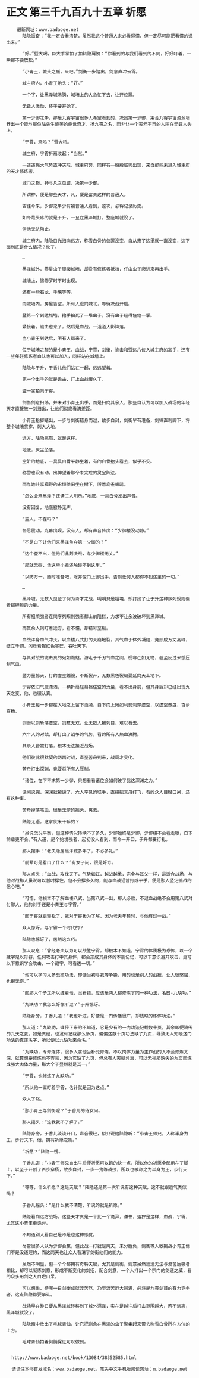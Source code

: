 # 正文 第三千九百九十五章 祈愿
        最新网址：www.badaoge.net
          陆隐振奋：“我一定会看清楚，虽然我这个普通人未必看得懂，但一定尽可能把看懂的说出来。”
      
          “好。”暨大喝，巨大手掌拍了拍陆隐肩膀：“你看到的与我们看到的不同，好好盯着，一瞬都不要放松。”
      
          “小青王，城头之巅，来吧。”剑衡一步踏出，剑意直冲云霄。
      
          城主府内，小青王抬头：“好。”
      
          一个字，让黑泽城沸腾，城墙上的人急忙下去，让开位置。
      
          无数人激动，终于要开始了。
      
          第一少御之争，那是九霄宇宙很多人希望看到的，决出第一少御，集合九霄宇宙资源培养出一个能与那位陆先生媲美的绝世奇才，扬九霄之名，而非让一个天元宇宙的人压在无数人头上。
      
          “宁霄，来吗？”暨大吼。
      
          城主府，宁霄折扇收起：“当然。”
      
          一道道强大气势直冲天际，城主府旁，同样有一股股威势出现，来自那些未进入城主府的天才修炼者。
      
          城门之巅，神与凡之见证，决第一少御。
      
          所谓神，便是那些天才，凡，便是富贵这样的普通人。
      
          古往今来，少御之争少有被普通人看到，这次，必将记录历史。
      
          如今最头疼的就是于升，一旦在黑泽城打，整座城就没了。
      
          但他无法阻止。
      
          城主府内，陆隐目光扫向远方，称雪白骨的位置没变，自从来了这里就一直没变，这下面到底是什么情况？快了。
      
          …
      
          黑泽城外，零星虫子攀爬城墙，却没有修炼者抵挡，任由虫子爬进来再出手。
      
          城墙上，锦修罗时不时出现。
      
          还有一些石龙，千璃等等。
      
          而城墙内，房屋皆空，所有人退向城北，等待决战开启。
      
          暨第一个到达城墙，抬手拍死了一堆虫子，没有虫子经得住他一掌。
      
          紧接着，诡击也来了，然后是血战，一道道人影降落。
      
          当小青王到达后，所有人都来了。
      
          位于城墙之颠的是小青王，血战，宁霄，剑衡，诡击和暨这六位入城主府的高手，还有一些年轻修炼者自认也可以加入，同样站在城墙上。
      
          陆隐与于升，于香儿他们站在一起，远远望着。
      
          第一个出手的就是诡击，盯上血战很久了。
      
          暨一掌拍向宁霄。
      
          剑衡剑意扫荡，并未对小青王出手，而是扫向其余人，那些自认为可以加入战场的年轻天才直接被一剑扫出，让他们彻底看清差距。
      
          小青王抬脚踏出，一步与剑衡错身而过，故步自封，剑衡早有准备，剑锋直刺脚下，将整个城墙贯穿，刺入大地。
      
          远方，陆隐挑眉，就是这样。
      
          地底，灰尘坠落。
      
          空旷的地底，一具具白骨平静坐着，有的白骨抬头看去，似乎不安。
      
          称雪也没有动，出神望着那个未完成的灵宝阵法。
      
          而与她共享视野的永恒依旧坐在树下，听着鸟雀蝉鸣。
      
          “怎么会来黑泽？还请主人明示。”地底，一具白骨发出声音。
      
          没有回复，地底寂静无声。
      
          “主人，不在吗？”
      
          怀思震动，光幕出现，没有人，却有声音传出：“少御楼没动静。”
      
          “不是白下让他们来黑泽争夺第一少御的？”
      
          “这个查不出，但他们此刻决战，与少御楼无关。”
      
          “那就无碍，凭这些小辈还触碰不到这里。”
      
          “以防万一，随时准备吧，除非惊门上御出手，否则任何人都得不到这里的一切。”
      
          …
      
          黑泽城，无数人见证了何为奇才之战，明明只是祖境，却打出了让于升这种序列规则强者都胆颤的力量。
      
          所有祖境强者连同序列规则强者都上前阻拦，力求不让余波破坏到黑泽城。
      
          而其余人则盯着远方，看不懂，却精彩至极。
      
          血战浑身血气冲天，以血楼八式打的天崩地裂，其气血于体外凝结，竟形成万丈高峰，壁立千仞，闪烁着猩红色寒芒，吞吐天下。
      
          与其对战的诡击真的宛如诡魅，游走于千刃气血之间，视寒芒如无物，甚至反过来想压制气血。
      
          暨力量惊天，打的虚空蹦毁，不断裂开，无数黑色裂缝蔓延向天上地下。
      
          宁霄依旧气度潇洒，一柄折扇轻易挡住暨的力量，看不出身前，但其身后却已经出现九天之变，他，也很认真。
      
          小青王每一步都在大地之上留下涟漪，自下而上宛如利箭刺穿虚空，以虚空做盘，百步穿杨。
      
          剑衡以剑斩落虚空，剑意无双，让无数人被刺目，难以看去。
      
          六个人的对战，却打出了战争的气势，看的所有人热血沸腾。
      
          其余人皆被打落，根本无法接近战场。
      
          他们彼此很默契的两两对战，直至苦舟到来，战局才变化。
      
          苦舟打出深渊，竟要将所有人压制。
      
          “诸位，在下不求第一少御，只想看看诸位会如何破了我这深渊之力。”
      
          话刚说完，深渊就被破了，六人罕见的联手，直接把苦舟打飞，看的众人目瞪口呆，还有这种事。
      
          苦舟掉落咳血，很是无奈的摇头，离去。
      
          陆隐无语，这家伙来干嘛的？
      
          “虽说战况平衡，但这种情况持续不了多久，少御始终是少御，少御楼不会看走眼，白下前辈更不会。”有人道，是个始境强者，起初没人看到，而今一开口，于升都要行礼。
      
          那人摆手：“老夫隐居黑泽城多年了，不必多礼。”
      
          “前辈可是看出了什么？”有女子问，很是好奇。
      
          那人点头：“血战，攻伐天下，气势如虹，越战越勇，完全与其父一样，最适合战场，与他对战那人虽说可以暂时撑住，但不会撑多久的，能与血战短暂打成平手，便是那人坚定挑战的信心吧。”
      
          “可惜，他根本不了解血楼八式，当第八式一出，那人必败，不过血战绝不会用第八式对付那人，他的对手还是小青王与宁霄。”
      
          “而宁霄就更轻松了，我对宁霄极为了解，因为老夫年轻时，与他有过一战。”
      
          众人惊讶，与宁霄一个时代的？
      
          陆隐也惊讶了，居然这么巧。
      
          那人叹息：“曾经老夫以为可以战胜宁霄，却根本不知道，宁霄的体质极为恐怖，以一个藏字足以形容，任何攻击打中其身体，都会形成其身体的本能记忆，可以下意识避开攻击，更可以下意识学会攻击，一个藏字，可看透一切。”
      
          “他可以学习太多战技功法，即便当初与我等争锋，用的也是别人的战技，让人很憋屈，也很无奈。”
      
          “而那大个子之所以缠着他，没看错，应该是两人都修炼了同一种功法，名曰-九缺功。”
      
          “九缺功？我怎么好像听过？”于升惊讶。
      
          陆隐身旁，于香儿道：“我也听过，好像是一门传播很广，却残缺的炼体功法。”
      
          那人道：“九缺功，谁传下来的不知道，它是少有的一门功法记载数十页，其余即便流传的九天之变，如是真经，也没有记载那么多页，偏偏这数十页功法缺了九页，导致无人知晓这门功法的真正名字，所以便以九缺功来命名。”
      
          “九缺功，专修炼体，很多人拿他当补充修炼，不以肉体力量为主作战的人不会修炼太深，就算想要修炼也不容易，因为它缺了九页，但总有人天赋异禀，可以无视那缺失的九页而练成强大肉体力量，那大个子显然就是其一。”
      
          “宁霄，也修炼了九缺功。”
      
          “所以他一直盯着宁霄，估计就是因为这点。”
      
          众人了然。
      
          “那小青王与剑衡呢？”于香儿的侍女问。
      
          那人摇头：“这我就不了解了。”
      
          陆隐身旁，于香儿淡淡开口，声音很轻，似只说给陆隐听：“小青王师兄，人称半身为王，步行天下，他，拥有祈愿之能。”
      
          “祈愿？”陆隐一愣。
      
          于香儿道：“小青王师兄自出生后便祈愿可以跑的快一点，所以他的祈愿全部用在了脚上，以至于开创了百步穿杨，故步自封，一步一鬼等战技，所以也被称之为半身为王，步行天下。”
      
          “等等，什么祈愿？这是天赋？”陆隐还是第一次听说有这种天赋，这不就跟运气类似吗？
      
          于香儿摇头：“是什么我不清楚，听说的就是祈愿。”
      
          陆隐看向远方战场，这些天才真是一个比一个诡异，谦书，落狞是这样，血战，宁霄，尤其这小青王更诡异。
      
          不知道别人看自己是不是也这种感觉。
      
          尽管很多人认为少御会赢，但此战一打就是两天，未分胜负，剑衡等人敢挑战小青王他们不是没道理的，而这两天也让众人看清了剑衡他们的能力。
      
          虽然不明显，但一个个都拥有奇特天赋，尤其是剑衡，剑意虽然远远无法与渡苦厄强者相比，却可以凝练剑意，形成不断变化的剑招，配合剑意，一个人打出一个宗门的剑道之威，看的众多用剑之人目瞪口呆。
      
          可以想象，待哪一日剑衡成就渡苦厄，乃至渡苦厄大圆满，必将是九霄剑首的有力竞争者，这点陆隐都要承认。
      
          战场早在昨日便从黑泽城转移到了城外沼泽，实在是越往后打击范围越大，若不远离，黑泽城就没了。
      
          陆隐暗中放出了毛球青仙，让它把剩余在黑泽的虫子聚集起来带去称雪白骨所在方位的上方。
      
          毛球青仙拍着胸脯保证可以做到。
      
      
      http://www.badaoge.net/book/13084/38352585.html
      
      请记住本书首发域名：www.badaoge.net。笔尖中文手机版阅读网址：m.badaoge.net